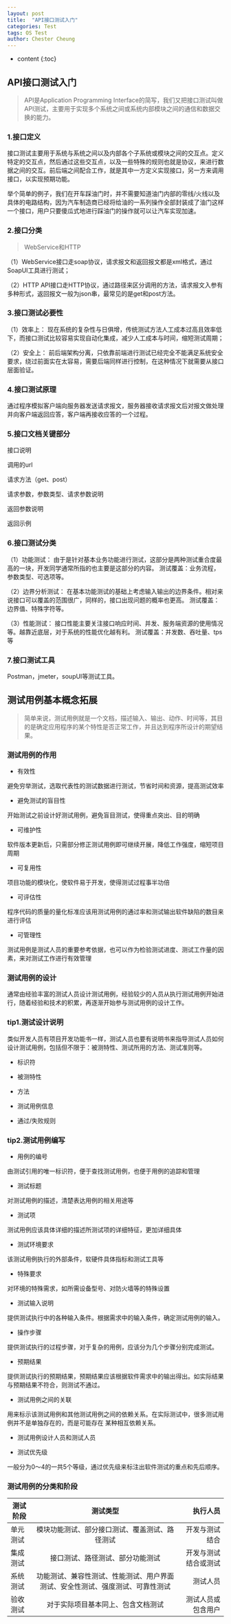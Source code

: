 ```yaml
---
layout: post
title:  "API接口测试入门"
categories: Test
tags: OS Test
author: Chester Cheung
---
```


* content
{:toc}




## API接口测试入门

> API是Application Programming Interface的简写，我们又把接口测试叫做API测试，主要用于实现多个系统之间或系统内部模块之间的通信和数据交换的能力。








### 1.接口定义

接口测试主要用于系统与系统之间以及内部各个子系统或模块之间的交互点。定义特定的交互点，然后通过这些交互点，以及一些特殊的规则也就是协议，来进行数据之间的交互。前后端之间配合工作，就是其中一方定义实现接口，另一方来调用接口，以实现预期功能。

举个简单的例子，我们在开车踩油门时，并不需要知道油门内部的零线/火线以及具体的电路结构，因为汽车制造商已经将给油的一系列操作全部封装成了油门这样一个接口，用户只要傻瓜式地进行踩油门的操作就可以让汽车实现加速。

### 2.接口分类

> WebService和HTTP

（1）WebService接口走soap协议，请求报文和返回报文都是xml格式，通过SoapUI工具进行测试；

（2）HTTP API接口走HTTP协议，通过路径来区分调用的方法，请求报文入参有多种形式，返回报文一般为json串，最常见的是get和post方法。

### 3.接口测试必要性

（1）效率上：
现在系统的复杂性与日俱增，传统测试方法人工成本过高且效率低下，而接口测试比较容易实现自动化集成，减少人工成本与时间，缩短测试周期；

（2）安全上：
前后端架构分离，只依靠前端进行测试已经完全不能满足系统安全要求，绕过前面实在太容易，需要后端同样进行控制，在这种情况下就需要从接口层面验证。

### 4.接口测试原理

通过程序模拟客户端向服务器发送请求报文，服务器接收请求报文后对报文做处理并向客户端返回应答，客户端再接收应答的一个过程。

### 5.接口文档关键部分

接口说明

调用的url

请求方法（get、post）

请求参数，参数类型、请求参数说明

返回参数说明

返回示例

### 6.接口测试分类

（1）功能测试：
由于是针对基本业务功能进行测试，这部分是两种测试重合度最高的一块，开发同学通常所指的也主要是这部分的内容。
测试覆盖：业务流程，参数类型、可选项等。

（2）边界分析测试：
在基本功能测试的基础上考虑输入输出的边界条件。相对来说接口可以覆盖的范围很广，同样的，接口出现问题的概率也更高。
测试覆盖：边界值、特殊字符等。

（3）性能测试：
接口性能主要关注接口响应时间、并发、服务端资源的使用情况等。越靠近底层，对于系统的性能优化越有利。
测试覆盖：并发数、吞吐量、tps等

### 7.接口测试工具

Postman，jmeter，soupUI等测试工具。


## 测试用例基本概念拓展

> 简单来说，测试用例就是一个文档，描述输入、输出、动作、时间等，其目的是确定应用程序的某个特性是否正常工作，并且达到程序所设计的期望结果。

### 测试用例的作用

+ 有效性

避免穷举测试，选取代表性的测试数据进行测试，节省时间和资源，提高测试效率

+ 避免测试的盲目性

开始测试之前设计好测试用例，避免盲目测试，使得重点突出、目的明确

+ 可维护性

软件版本更新后，只需部分修正测试用例即可继续开展，降低工作强度，缩短项目周期

+ 可复用性

项目功能的模块化，使软件易于开发，使得测试过程事半功倍

+ 可评估性

程序代码的质量的量化标准应该用测试用例的通过率和测试输出软件缺陷的数目来进行评估

+ 可管理性

测试用例是测试人员的重要参考依据，也可以作为检验测试进度、测试工作量的因素，来对测试工作进行有效管理

### 测试用例的设计

通常由经验丰富的测试人员设计测试用例，经验较少的人员从执行测试用例开始进行，随着经验和技术的积累，再逐渐开始参与测试用例的设计工作。

### tip1.测试设计说明

类似开发人员有项目开发功能书一样，测试人员也要有说明书来指导测试人员如何设计测试用例，包括但不限于：被测特性、测试所用的方法、测试准则等。

+ 标识符

+ 被测特性

+ 方法

+ 测试用例信息

+ 通过/失败规则

### tip2.测试用例编写

+ 用例的编号

由测试引用的唯一标识符，便于查找测试用例，也便于用例的追踪和管理

+ 测试标题

对测试用例的描述，清楚表达用例的相关用途等

+ 测试项

测试用例应该具体详细的描述所测试项的详细特征，更加详细具体

+ 测试环境要求

该测试用例执行的外部条件，软硬件具体指标和测试工具等

+ 特殊要求

对环境的特殊需求，如所需设备型号、对防火墙等的特殊设置

+ 测试输入说明

提供测试执行中的各种输入条件。根据需求中的输入条件，确定测试用例的输入。

+ 操作步骤

提供测试执行的过程步骤，对于复杂的用例，应该分为几个步骤分别完成测试。

+ 预期结果

提供测试执行的预期结果，预期结果应该根据软件需求中的输出得出。如实际结果与预期结果不符合，则测试不通过。

+ 测试用例之间的关联

用来标示该测试用例和其他测试用例之间的依赖关系。在实际测试中，很多测试用例并不是单独存在的，而是可能存在 某种相互依赖关系。

+ 测试用例设计人员和测试人员

+ 测试优先级

一般分为0～4的一共5个等级，通过优先级来标注出软件测试的重点和先后顺序。

### 测试用例的分类和阶段

测试阶段|测试类型|执行人员
--|:--:|--:
单元测试|模块功能测试、部分接口测试、覆盖测试、路径测试|开发与测试结合
集成测试|接口测试、路径测试、部分功能测试|开发与测试结合或测试
系统测试|功能测试、兼容性测试、性能测试、用户界面测试、安全性测试、强度测试、可靠性测试|测试人员
验收测试|对于实际项目基本同上、包含文档测试|测试人员或包含用户



